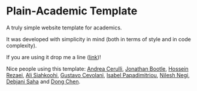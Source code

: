 # Plain-Academic Template
A truly simple website template for academics.


It was developed with simplicity in mind (both in terms of style and in code complexity).

If you are using it drop me a line ([link](https://mavroud.is))!

Nice people using this template: [Andrea Cerulli](http://andreacerulli.github.io/), [Jonathan Bootle](http://www0.cs.ucl.ac.uk/staff/J.Bootle/), [Hossein Rezaei](https://www.cs.ucf.edu/~rezaei), [Ali Siahkoohi](https://alisiahkoohi.github.io/), [Gustavo Cevolani](http://www.gustavocevolani.it/), [Isabel Papadimitriou](https://nlp.stanford.edu/~isabelvp/), [Nilesh Negi](https://nileshnegi.github.io/), [Debjani Saha](https://www.cs.umd.edu/~dsaha/) and [Dong Chen](https://dongchen-coder.github.io/).

